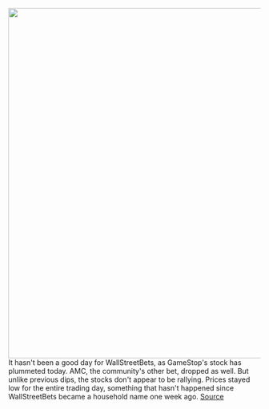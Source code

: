 <img src='https://cdn.vox-cdn.com/thumbor/cfblPL5OR6-hK3-dG2O0fuIQJw4=/0x0:2040x1360/1200x800/filters:focal(857x517:1183x843)/cdn.vox-cdn.com/uploads/chorus_image/image/68760121/slack_imgs.com.0.jpeg' width='700px' /><br/>
It hasn't been a good day for WallStreetBets, as GameStop's stock has plummeted today. AMC, the community's other bet, dropped as well. But unlike previous dips, the stocks don't appear to be rallying. Prices stayed low for the entire trading day, something that hasn't happened since WallStreetBets became a household name one week ago.
<a href='https://www.theverge.com/2021/2/2/22262546/gamestop-amc-stock-down-short-squeeze'> Source <a/>